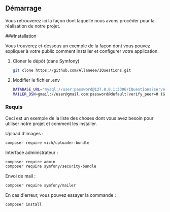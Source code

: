 <!-- Démarrage -->
## Démarrage

Vous retrouverez ici la façon dont laquelle nous avons procéder pour la réalisation de notre projet.

###Installation

Vous trouverez ci-dessous un exemple de la façon dont vous pouvez expliquer à votre public comment installer et configurer votre application.

1. Cloner le dépôt (dans Symfony)
    ```sh
    git clone https://github.com/Allaneee/IQuestions.git
    ```
    
2. Modifier le fichier .env
    ```sh
    DATABASE_URL="mysql://user:password@127.0.0.1:3306/IQuestions?serverVersion=mariadb-10.4.24&charset=utf8mb4" (MariaDB)
    MAILER_DSN=gmail://user@gmail.com:password@default?verify_peer=0 (Gmail)
    ```

### Requis

Ceci est un exemple de la liste des choses dont vous avez besoin pour utiliser notre projet et comment les installer.

Upload d'images :
   ```sh
   composer require vich/uploader-bundle
   ```
   
   Interface administrateur :
   ```sh
   composer require admin
   composer require symfony/security-bundle
   ```
   
   Envoi de mail :
   ```sh
   composer require symfony/mailer
   ```

  En cas d'erreur, vous pouvez essayer la commande :
   ```sh
   composer install
   ```
